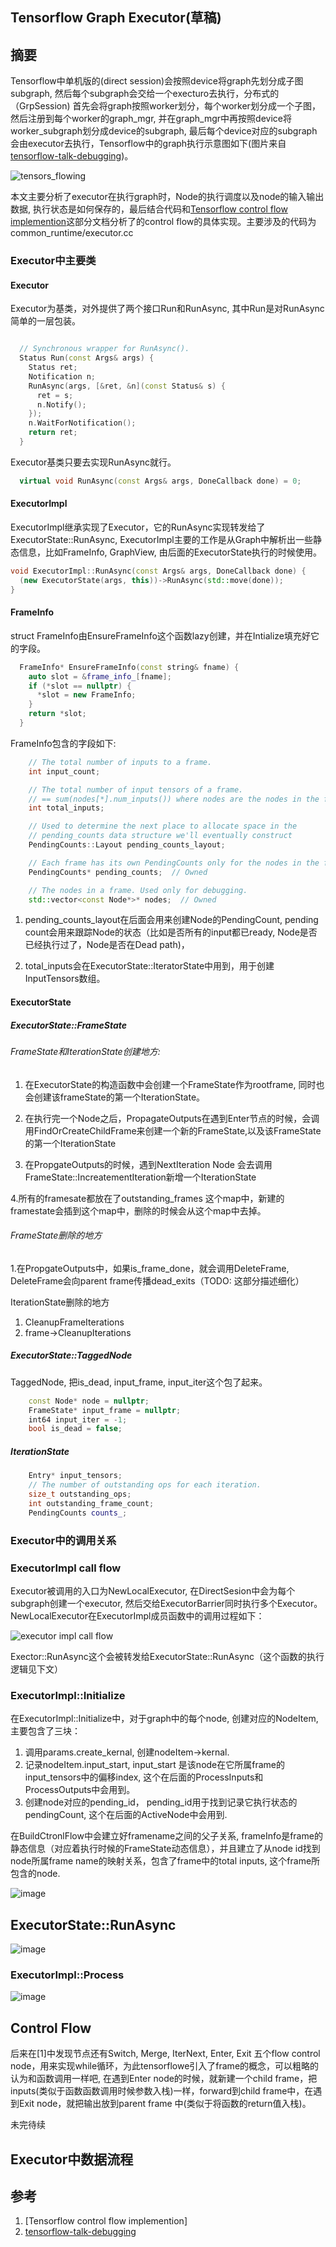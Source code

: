 Tensorflow Graph Executor(草稿)
-------------------------
## 摘要

Tensorflow中单机版的(direct session)会按照device将graph先划分成子图subgraph, 然后每个subgraph会交给一个execturo去执行，分布式的（GrpSession) 首先会将graph按照worker划分，每个worker划分成一个子图，然后注册到每个worker的graph_mgr, 并在graph_mgr中再按照device将worker_subgraph划分成device的subgraph, 最后每个device对应的subgraph会由executor去执行，Tensorflow中的graph执行示意图如下(图片来自[tensorflow-talk-debugging](https://wookayin.github.io/tensorflow-talk-debugging/#1))。

![tensors_flowing](./images/tensors_flowing.gif)

本文主要分析了executor在执行graph时，Node的执行调度以及node的输入输出数据, 执行状态是如何保存的，最后结合代码和[Tensorflow control flow implemention](http://download.tensorflow.org/paper/white_paper_tf_control_flow_implementation_2017_11_1.pdf)这部分文档分析了的control flow的具体实现。主要涉及的代码为common_runtime/executor.cc

### Executor中主要类

#### Executor 
Executor为基类，对外提供了两个接口Run和RunAsync, 其中Run是对RunAsync简单的一层包装。

```cpp

  // Synchronous wrapper for RunAsync().
  Status Run(const Args& args) {
    Status ret;
    Notification n;
    RunAsync(args, [&ret, &n](const Status& s) {
      ret = s;
      n.Notify();
    });
    n.WaitForNotification();
    return ret;
  }
```

Executor基类只要去实现RunAsync就行。
```cpp
  virtual void RunAsync(const Args& args, DoneCallback done) = 0;
```

#### ExecutorImpl

ExecutorImpl继承实现了Executor，它的RunAsync实现转发给了ExecutorState::RunAsync, ExecutorImpl主要的工作是从Graph中解析出一些静态信息，比如FrameInfo, GraphView, 由后面的ExecutorState执行的时候使用。

~~~cpp
void ExecutorImpl::RunAsync(const Args& args, DoneCallback done) {
  (new ExecutorState(args, this))->RunAsync(std::move(done));
}
~~~
#### FrameInfo

struct FrameInfo由EnsureFrameInfo这个函数lazy创建，并在Intialize填充好它的字段。
~~~cpp
  FrameInfo* EnsureFrameInfo(const string& fname) {
    auto slot = &frame_info_[fname];
    if (*slot == nullptr) {
      *slot = new FrameInfo;
    }
    return *slot;
  }
~~~

FrameInfo包含的字段如下:

~~~cpp
    // The total number of inputs to a frame.
    int input_count;

    // The total number of input tensors of a frame.
    // == sum(nodes[*].num_inputs()) where nodes are the nodes in the frame.
    int total_inputs;

    // Used to determine the next place to allocate space in the
    // pending_counts data structure we'll eventually construct
    PendingCounts::Layout pending_counts_layout;

    // Each frame has its own PendingCounts only for the nodes in the frame.
    PendingCounts* pending_counts;  // Owned

    // The nodes in a frame. Used only for debugging.
    std::vector<const Node*>* nodes;  // Owned
~~~

1. pending_counts_layout在后面会用来创建Node的PendingCount, pending count会用来跟踪Node的状态（比如是否所有的input都已ready, Node是否已经执行过了，Node是否在Dead path)，

2. total_inputs会在ExecutorState::IteratorState中用到，用于创建InputTensors数组。


#### ExecutorState


##### ExecutorState::FrameState

###### FrameState和IterationState创建地方:

1. 在ExecutorState的构造函数中会创建一个FrameState作为rootframe, 同时也会创建该frameState的第一个IterationState。

2. 在执行完一个Node之后，PropagateOutputs在遇到Enter节点的时候，会调用FindOrCreateChildFrame来创建一个新的FrameState,以及该FrameState的第一个IterationState

3. 在PropgateOutputs的时候，遇到NextIteration Node 会去调用FrameState::IncreatementIteration新增一个IterationState

4.所有的framesate都放在了outstanding_frames 这个map中，新建的framestate会插到这个map中，删除的时候会从这个map中去掉。


###### FrameState删除的地方

1.在PropgateOutputs中，如果is_frame_done，就会调用DeleteFrame, DeleteFrame会向parent frame传播dead_exits（TODO: 这部分描述细化）

IterationState删除的地方

1. CleanupFrameIterations
2. frame->CleanupIterations

##### ExecutorState::TaggedNode

TaggedNode, 把is_dead, input_frame, input_iter这个包了起来。

```cpp
    const Node* node = nullptr;
    FrameState* input_frame = nullptr;
    int64 input_iter = -1;
    bool is_dead = false;
```

##### IterationState

```cpp
    Entry* input_tensors;
    // The number of outstanding ops for each iteration.
    size_t outstanding_ops;
    int outstanding_frame_count;
    PendingCounts counts_;
```



### Executor中的调用关系

### ExecutorImpl call flow

Executor被调用的入口为NewLocalExecutor, 在DirectSesion中会为每个subgraph创建一个executor, 然后交给ExecutorBarrier同时执行多个Executor。NewLocalExecutor在ExecutorImpl成员函数中的调用过程如下：

![executor impl call flow](./images/executor_impl_call.jpeg)

Exector::RunAsync这个会被转发给ExecutorState::RunAsync（这个函数的执行逻辑见下文）

### ExecutorImpl::Initialize

在ExecutorImpl::Initialize中，对于graph中的每个node, 创建对应的NodeItem, 主要包含了三块：

1. 调用params.create_kernal, 创建nodeItem->kernal.
2. 记录nodeItem.input_start, input_start 是该node在它所属frame的input_tensors中的偏移index, 这个在后面的ProcessInputs和ProcessOutputs中会用到。
3. 创建node对应的pending_id， pending_id用于找到记录它执行状态的pendingCount, 这个在后面的ActiveNode中会用到.

在BuildCtronlFlow中会建立好framename之间的父子关系, frameInfo是frame的静态信息（对应着执行时候的FrameState动态信息），并且建立了从node id找到node所属frame name的映射关系，包含了frame中的total inputs, 这个frame所包含的node.

![image](./images/tf-executor-init.jpeg)

## ExecutorState::RunAsync

![image](./images/tf-executor-call-flow.jpeg)


### ExecutorImpl::Process

![image](./images/tf-executor-data-flow.jpeg)


## Control Flow


后来在[1]中发现节点还有Switch, Merge, IterNext, Enter, Exit 五个flow control node，用来实现while循环，为此tensorflowe引入了frame的概念，可以粗略的认为和函数调用一样吧, 在遇到Enter node的时候，就新建一个child frame，把inputs(类似于函数函数调用时候参数入栈)一样，forward到child frame中，在遇到Exit node，就把输出放到parent frame 中(类似于将函数的return值入栈)。

未完待续

## Executor中数据流程

## 参考

1. [Tensorflow control flow implemention]
2. [tensorflow-talk-debugging](https://wookayin.github.io/tensorflow-talk-debugging/#1)
